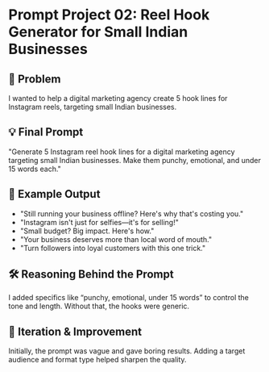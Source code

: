 # Prompt Project 02: Reel Hook Generator for Small Indian Businesses

## 🧩 Problem
I wanted to help a digital marketing agency create 5 hook lines for Instagram reels, targeting small Indian businesses.

## 💡 Final Prompt
"Generate 5 Instagram reel hook lines for a digital marketing agency targeting small Indian businesses. Make them punchy, emotional, and under 15 words each."

## 📄 Example Output
- "Still running your business offline? Here's why that's costing you."  
- "Instagram isn't just for selfies—it's for selling!"  
- "Small budget? Big impact. Here's how."  
- "Your business deserves more than local word of mouth."  
- "Turn followers into loyal customers with this one trick."

## 🛠️ Reasoning Behind the Prompt
I added specifics like “punchy, emotional, under 15 words” to control the tone and length. Without that, the hooks were generic.

## 🔁 Iteration & Improvement
Initially, the prompt was vague and gave boring results. Adding a target audience and format type helped sharpen the quality.

